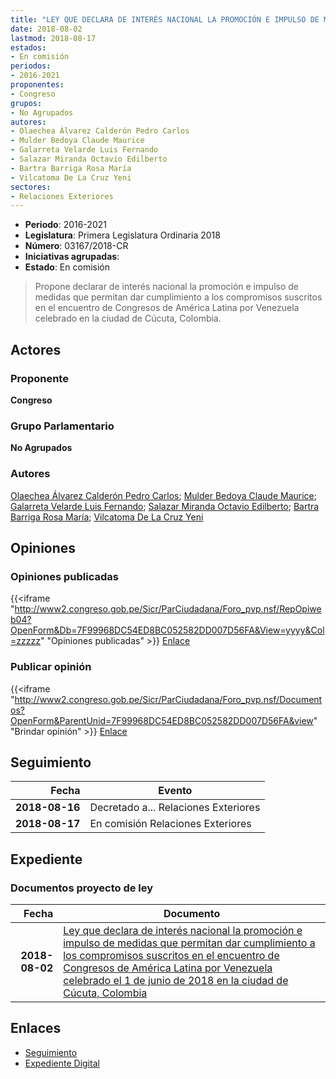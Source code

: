 ```yaml
---
title: "LEY QUE DECLARA DE INTERÉS NACIONAL LA PROMOCIÓN E IMPULSO DE MEDIDAS QUE PERMITAN DAR CUMPLIMIENTO A LOS COMPROMISOS SUSCRITOS EN EL ENCUENTRO DE CONGRESOS DE AMÉRICA LATINA POR VENEZUELA CELEBRADO EL 1 DE JUNIO DE 2018 EN LA CIUDAD DE CÚCUTA, COLOMBIA."
date: 2018-08-02
lastmod: 2018-08-17
estados:
- En comisión
periodos:
- 2016-2021
proponentes:
- Congreso
grupos:
- No Agrupados
autores:
- Olaechea Álvarez Calderón Pedro Carlos
- Mulder Bedoya Claude Maurice
- Galarreta Velarde Luis Fernando
- Salazar Miranda Octavio Edilberto
- Bartra Barriga Rosa María
- Vilcatoma De La Cruz Yeni
sectores:
- Relaciones Exteriores
---
```

- **Periodo**: 2016-2021
- **Legislatura**: Primera Legislatura Ordinaria 2018
- **Número**: 03167/2018-CR
- **Iniciativas agrupadas**: 
- **Estado**: En comisión

> Propone declarar de interés nacional la promoción e impulso de medidas que permitan dar cumplimiento a los compromisos suscritos en el encuentro de Congresos de América Latina por Venezuela celebrado en la ciudad de Cúcuta, Colombia.


## Actores

### Proponente

**Congreso**

### Grupo Parlamentario

**No Agrupados**

### Autores

[Olaechea Álvarez Calderón Pedro Carlos](mailto:mailto:polaechea@congreso.gob.pe); [Mulder Bedoya Claude Maurice](mailto:mailto:mmulder@congreso.gob.pe); [Galarreta Velarde Luis Fernando](mailto:mailto:lgalarreta@congreso.gob.pe); [Salazar Miranda Octavio Edilberto](mailto:mailto:osalazar@congreso.gob.pe); [Bartra Barriga Rosa María](mailto:mailto:rbartra@congreso.gob.pe); [Vilcatoma De La Cruz Yeni](mailto:mailto:yvilcatoma@congreso.gob.pe)

## Opiniones

### Opiniones publicadas

{{<iframe "http://www2.congreso.gob.pe/Sicr/ParCiudadana/Foro_pvp.nsf/RepOpiweb04?OpenForm&Db=7F99968DC54ED8BC052582DD007D56FA&View=yyyy&Col=zzzzz" "Opiniones publicadas" >}}
[Enlace](http://www2.congreso.gob.pe/Sicr/ParCiudadana/Foro_pvp.nsf/RepOpiweb04?OpenForm&Db=7F99968DC54ED8BC052582DD007D56FA&View=yyyy&Col=zzzzz)

### Publicar opinión

{{<iframe "http://www2.congreso.gob.pe/Sicr/ParCiudadana/Foro_pvp.nsf/Documentos?OpenForm&ParentUnid=7F99968DC54ED8BC052582DD007D56FA&view" "Brindar opinión" >}}
[Enlace](http://www2.congreso.gob.pe/Sicr/ParCiudadana/Foro_pvp.nsf/Documentos?OpenForm&ParentUnid=7F99968DC54ED8BC052582DD007D56FA&view)


## Seguimiento

| Fecha | Evento |
|------:|--------|
| **2018-08-16** | Decretado a... Relaciones Exteriores |
| **2018-08-17** | En comisión Relaciones Exteriores |

## Expediente

### Documentos proyecto de ley

| Fecha | Documento |
|------:|-----------|
| **2018-08-02** | [Ley que declara de interés nacional la promoción e impulso de medidas que permitan dar cumplimiento a los compromisos suscritos en el encuentro de Congresos de América Latina por Venezuela celebrado el 1 de junio de 2018 en la ciudad de Cúcuta, Colombia](http://www.leyes.congreso.gob.pe/Documentos/2016_2021/Proyectos_de_Ley_y_de_Resoluciones_Legislativas/PL0316720180802.pdf) |

## Enlaces

- [Seguimiento](http://www2.congreso.gob.pe/Sicr/TraDocEstProc/CLProLey2016.nsf/f7fff46988ca05b1052578e100829cc7/82e8269265e544ad052582dd007a3605?OpenDocument)
- [Expediente Digital](http://www2.congreso.gob.pe/Sicr/TraDocEstProc/CLProLey2016.nsf/f7fff46988ca05b1052578e100829cc7/82e8269265e544ad052582dd007a3605?OpenDocument&Click=05257FB7005EB655.eb71d0cf91d8294e05256cdf006b5706/$Body/0.1C6C)

